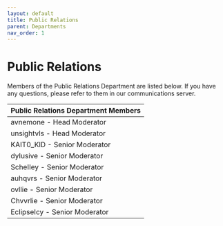 ```yaml
---
layout: default
title: Public Relations
parent: Departments
nav_order: 1
---
```


# Public Relations
Members of the Public Relations Department are listed below. If you have any questions, please refer to them in our communications server. 

| Public Relations Department Members      | 
|:-------------|
| avnemone - Head Moderator | 
| unsightvls - Head Moderator | 
| KAIT0_KlD - Senior Moderator |
| dyIusive - Senior Moderator |
| ScheIIey - Senior Moderator |
| auhqvrs - Senior Moderator |
| ovllie - Senior Moderator |
| Chvvrlie - Senior Moderator |
| EclipseIcy - Senior Moderator
